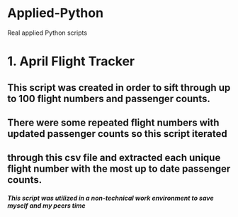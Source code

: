 # Applied-Python
Real applied Python scripts

# 1. April Flight Tracker
## This script was created in order to sift through up to 100 flight numbers and passenger counts.
## There were some repeated flight numbers with updated passenger counts so this script iterated
## through this csv file and extracted each unique flight number with the most up to date passenger counts.
#### *This script was utilized in a non-technical work environment to save myself and my peers time*
